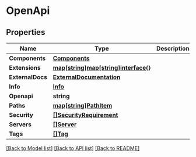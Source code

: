 # OpenApi

## Properties

Name | Type | Description | Notes
------------ | ------------- | ------------- | -------------
**Components** | [**Components**](Components.md) |  | [optional] 
**Extensions** | [**map[string]map[string]interface{}**](map[string]interface{}.md) |  | [optional] 
**ExternalDocs** | [**ExternalDocumentation**](ExternalDocumentation.md) |  | [optional] 
**Info** | [**Info**](Info.md) |  | [optional] 
**Openapi** | **string** |  | [optional] 
**Paths** | [**map[string]PathItem**](PathItem.md) |  | [optional] 
**Security** | [**[]SecurityRequirement**](SecurityRequirement.md) |  | [optional] 
**Servers** | [**[]Server**](Server.md) |  | [optional] 
**Tags** | [**[]Tag**](Tag.md) |  | [optional] 

[[Back to Model list]](../README.md#documentation-for-models) [[Back to API list]](../README.md#documentation-for-api-endpoints) [[Back to README]](../README.md)


